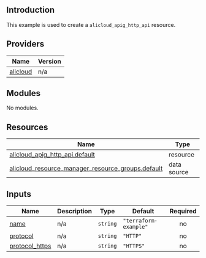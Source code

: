## Introduction

This example is used to create a `alicloud_apig_http_api` resource.

<!-- BEGIN_TF_DOCS -->
## Providers

| Name | Version |
|------|---------|
| <a name="provider_alicloud"></a> [alicloud](#provider\_alicloud) | n/a |

## Modules

No modules.

## Resources

| Name | Type |
|------|------|
| [alicloud_apig_http_api.default](https://registry.terraform.io/providers/aliyun/alicloud/latest/docs/resources/apig_http_api) | resource |
| [alicloud_resource_manager_resource_groups.default](https://registry.terraform.io/providers/aliyun/alicloud/latest/docs/data-sources/resource_manager_resource_groups) | data source |

## Inputs

| Name | Description | Type | Default | Required |
|------|-------------|------|---------|:--------:|
| <a name="input_name"></a> [name](#input\_name) | n/a | `string` | `"terraform-example"` | no |
| <a name="input_protocol"></a> [protocol](#input\_protocol) | n/a | `string` | `"HTTP"` | no |
| <a name="input_protocol_https"></a> [protocol\_https](#input\_protocol\_https) | n/a | `string` | `"HTTPS"` | no |
<!-- END_TF_DOCS -->
